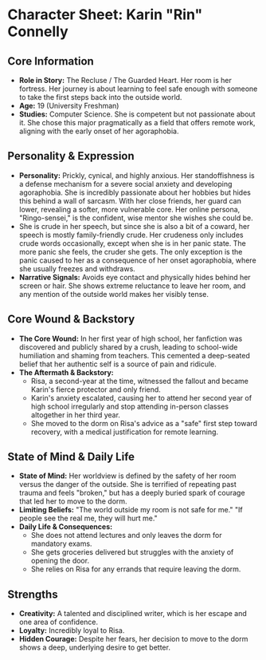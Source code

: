 # Character Sheet: Karin "Rin" Connelly

## Core Information
* **Role in Story:** The Recluse / The Guarded Heart. Her room is her fortress. Her journey is about learning to feel safe enough with someone to take the first steps back into the outside world.
* **Age:** 19 (University Freshman)
* **Studies:** Computer Science. She is competent but not passionate about it. She chose this major pragmatically as a field that offers remote work, aligning with the early onset of her agoraphobia.

## Personality & Expression
* **Personality:** Prickly, cynical, and highly anxious. Her standoffishness is a defense mechanism for a severe social anxiety and developing agoraphobia. She is incredibly passionate about her hobbies but hides this behind a wall of sarcasm. With her close friends, her guard can lower, revealing a softer, more vulnerable core. Her online persona, "Ringo-sensei," is the confident, wise mentor she wishes she could be.
* She is crude in her speech, but since she is also a bit of a coward, her speech is mostly family-friendly crude. Her crudeness only includes crude words occasionally, except when she is in her panic state. The more panic she feels, the cruder she gets. The only exception is the panic caused to her as a consequence of her onset agoraphobia, where she usually freezes and withdraws. 
* **Narrative Signals:** Avoids eye contact and physically hides behind her screen or hair. She shows extreme reluctance to leave her room, and any mention of the outside world makes her visibly tense.

## Core Wound & Backstory
* **The Core Wound:** In her first year of high school, her fanfiction was discovered and publicly shared by a crush, leading to school-wide humiliation and shaming from teachers. This cemented a deep-seated belief that her authentic self is a source of pain and ridicule.
* **The Aftermath & Backstory:**
    * Risa, a second-year at the time, witnessed the fallout and became Karin's fierce protector and only friend.
    * Karin's anxiety escalated, causing her to attend her second year of high school irregularly and stop attending in-person classes altogether in her third year.
    * She moved to the dorm on Risa's advice as a "safe" first step toward recovery, with a medical justification for remote learning.

## State of Mind & Daily Life
* **State of Mind:** Her worldview is defined by the safety of her room versus the danger of the outside. She is terrified of repeating past trauma and feels "broken," but has a deeply buried spark of courage that led her to move to the dorm.
* **Limiting Beliefs:** "The world outside my room is not safe for me." "If people see the real me, they will hurt me."
* **Daily Life & Consequences:**
    * She does not attend lectures and only leaves the dorm for mandatory exams.
    * She gets groceries delivered but struggles with the anxiety of opening the door.
    * She relies on Risa for any errands that require leaving the dorm.

## Strengths
* **Creativity:** A talented and disciplined writer, which is her escape and one area of confidence.
* **Loyalty:** Incredibly loyal to Risa.
* **Hidden Courage:** Despite her fears, her decision to move to the dorm shows a deep, underlying desire to get better.